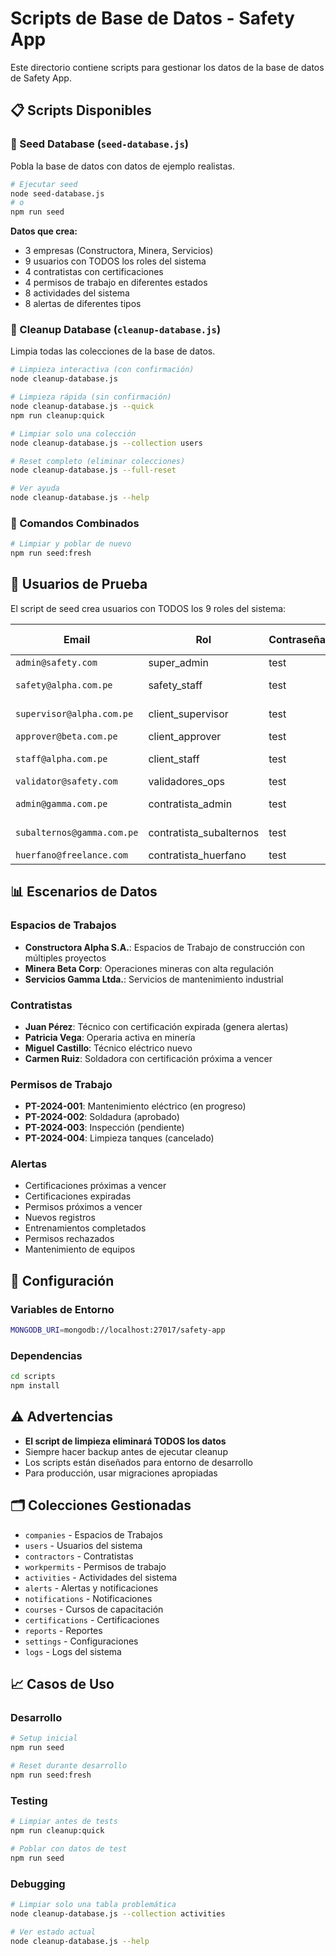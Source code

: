 # Scripts de Base de Datos - Safety App

Este directorio contiene scripts para gestionar los datos de la base de datos de Safety App.

## 📋 Scripts Disponibles

### 🌱 Seed Database (`seed-database.js`)
Pobla la base de datos con datos de ejemplo realistas.

```bash
# Ejecutar seed
node seed-database.js
# o
npm run seed
```

**Datos que crea:**
- 3 empresas (Constructora, Minera, Servicios)
- 9 usuarios con TODOS los roles del sistema
- 4 contratistas con certificaciones
- 4 permisos de trabajo en diferentes estados
- 8 actividades del sistema
- 8 alertas de diferentes tipos

### 🧹 Cleanup Database (`cleanup-database.js`)
Limpia todas las colecciones de la base de datos.

```bash
# Limpieza interactiva (con confirmación)
node cleanup-database.js

# Limpieza rápida (sin confirmación)
node cleanup-database.js --quick
npm run cleanup:quick

# Limpiar solo una colección
node cleanup-database.js --collection users

# Reset completo (eliminar colecciones)
node cleanup-database.js --full-reset

# Ver ayuda
node cleanup-database.js --help
```

### 🔄 Comandos Combinados

```bash
# Limpiar y poblar de nuevo
npm run seed:fresh
```

## 🔑 Usuarios de Prueba

El script de seed crea usuarios con TODOS los 9 roles del sistema:

| Email | Rol | Contraseña | Espacios de Trabajo |
|-------|-----|------------|---------|
| `admin@safety.com` | super_admin | test | - |
| `safety@alpha.com.pe` | safety_staff | test | Constructora Alpha |
| `supervisor@alpha.com.pe` | client_supervisor | test | Constructora Alpha |
| `approver@beta.com.pe` | client_approver | test | Minera Beta |
| `staff@alpha.com.pe` | client_staff | test | Constructora Alpha |
| `validator@safety.com` | validadores_ops | test | - |
| `admin@gamma.com.pe` | contratista_admin | test | Servicios Gamma |
| `subalternos@gamma.com.pe` | contratista_subalternos | test | Servicios Gamma |
| `huerfano@freelance.com` | contratista_huerfano | test | Sin empresa |

## 📊 Escenarios de Datos

### Espacios de Trabajos
- **Constructora Alpha S.A.**: Espacios de Trabajo de construcción con múltiples proyectos
- **Minera Beta Corp**: Operaciones mineras con alta regulación
- **Servicios Gamma Ltda.**: Servicios de mantenimiento industrial

### Contratistas
- **Juan Pérez**: Técnico con certificación expirada (genera alertas)
- **Patricia Vega**: Operaria activa en minería
- **Miguel Castillo**: Técnico eléctrico nuevo
- **Carmen Ruiz**: Soldadora con certificación próxima a vencer

### Permisos de Trabajo
- **PT-2024-001**: Mantenimiento eléctrico (en progreso)
- **PT-2024-002**: Soldadura (aprobado)
- **PT-2024-003**: Inspección (pendiente)
- **PT-2024-004**: Limpieza tanques (cancelado)

### Alertas
- Certificaciones próximas a vencer
- Certificaciones expiradas
- Permisos próximos a vencer
- Nuevos registros
- Entrenamientos completados
- Permisos rechazados
- Mantenimiento de equipos

## 🔧 Configuración

### Variables de Entorno
```bash
MONGODB_URI=mongodb://localhost:27017/safety-app
```

### Dependencias
```bash
cd scripts
npm install
```

## ⚠️ Advertencias

- **El script de limpieza eliminará TODOS los datos**
- Siempre hacer backup antes de ejecutar cleanup
- Los scripts están diseñados para entorno de desarrollo
- Para producción, usar migraciones apropiadas

## 🗂️ Colecciones Gestionadas

- `companies` - Espacios de Trabajos
- `users` - Usuarios del sistema
- `contractors` - Contratistas
- `workpermits` - Permisos de trabajo
- `activities` - Actividades del sistema
- `alerts` - Alertas y notificaciones
- `notifications` - Notificaciones
- `courses` - Cursos de capacitación
- `certifications` - Certificaciones
- `reports` - Reportes
- `settings` - Configuraciones
- `logs` - Logs del sistema

## 📈 Casos de Uso

### Desarrollo
```bash
# Setup inicial
npm run seed

# Reset durante desarrollo
npm run seed:fresh
```

### Testing
```bash
# Limpiar antes de tests
npm run cleanup:quick

# Poblar con datos de test
npm run seed
```

### Debugging
```bash
# Limpiar solo una tabla problemática
node cleanup-database.js --collection activities

# Ver estado actual
node cleanup-database.js --help
```